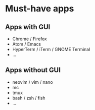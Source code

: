 <h1>Must-have apps</h>

<h2>Apps with GUI</h2>
<ul>
  <li>Chrome / Firefox</li>
  <li>Atom / Emacs</li>
  <li>HyperTerm / iTerm / GNOME Terminal</li>
  <li>...</li>
</ul>

<h2>Apps without GUI</h2>
<ul>
  <li>neovim / vim / nano</li>
  <li>mc</li>
  <li>tmux</li>
  <li>bash / zsh / fish</li>
  <li>...</li>
</ul>
